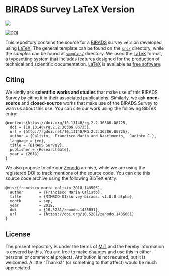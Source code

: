 # BIRADS Survey LaTeX Version

<img src="https://upload.wikimedia.org/wikipedia/commons/thumb/9/92/LaTeX_logo.svg/1599px-LaTeX_logo.svg.png">

[![DOI](https://zenodo.org/badge/133489645.svg)](https://zenodo.org/badge/latestdoi/133489645)

This repository contains the source for a [BIRADS](https://en.wikipedia.org/wiki/BI-RADS) survey version developed using [LaTeX](https://en.wikipedia.org/wiki/LaTeX). The general template can be found on the [`src/`](src/) directory, while the *samples* can be found at [`samples/`](samples/) directory. We used the [LaTeX](https://www.latex-project.org/) format, a typesetting system that includes features designed for the production of technical and scientific documentation. [LaTeX](https://www.latex-project.org/) is available as [free software](https://www.latex-project.org/lppl/).

## Citing

We kindly ask **scientific works and studies** that make use of this BIRADS Survey by citing it in their associated publications. Similarly, we ask **open-source** and **closed-source** works that make use of the BIRADS Survey to warn us about this use. You can cite our work using the following BibTeX entry:

```
@contents{https://doi.org/10.13140/rg.2.2.36306.86725,
  doi = {10.13140/rg.2.2.36306.86725},
  url = {http://rgdoi.net/10.13140/RG.2.2.36306.86725},
  author = {Calisto,  Francisco Maria and Nascimento,  Jacinto C.},
  language = {en},
  title = {BIRADS Survey},
  publisher = {ResearchGate},
  year = {2018}
}
```

We also propose to cite our [Zenodo](https://zenodo.org) archive, while we are using the registered DOI to track mentions of the source code. You can cite this source code archive using the following BibTeX entry:

```
@misc{francisco_maria_calisto_2018_1435051,
  author       = {Francisco Maria Calisto},
  title        = {MIMBCD-UI/survey-birads: v1.0.0-alpha},
  month        = sep,
  year         = 2018,
  doi          = {10.5281/zenodo.1435051},
  url          = {https://doi.org/10.5281/zenodo.1435051}
}
```

## License

The present repository is under the terms of [MIT](LICENSE) and the hereby information is covered by this. You are free to make changes and use this in either personal or commercial projects. Attribution is not required, but it is welcomed. A little "Thanks!" (or something to that affect) would be much appreciated.
